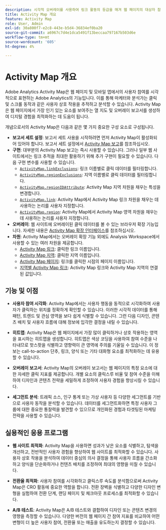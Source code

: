 ```yaml
---
description: 시각적 오버레이를 사용하여 링크 활동의 등급을 매겨 웹 페이지의 대상자 참여를 모니터링합니다.
title: Activity Map 개요
feature: Activity Map
role: User, Admin
exl-id: 30a800f7-e2c8-443e-b5d4-36834ef0ba20
source-git-commit: a6967c7d4e1dca5491f13beccaa797167b503d6e
workflow-type: tm+mt
source-wordcount: '605'
ht-degree: 4%

---
```


# Activity Map 개요

Adobe Analytics Activity Map은 웹 페이지 및 모바일 앱에서의 사용자 참여를 시각적으로 표현하는 Adobe Analytics의 기능입니다. 이를 통해 마케터와 분석가는 클릭 및 스크롤 동작과 같은 사용자 상호 작용을 추적하고 분석할 수 있습니다. Activity Map은 웹 페이지에서 가장 인기 있는 요소를 보여주는 열 지도 및 오버레이 보고서를 생성하여 디지털 경험을 최적화하는 데 도움이 됩니다.

개념으로서의 Activity Map은 다음과 같은 몇 가지 중요한 구성 요소로 구성됩니다.

* **보고서 세트 설정**: 보고서 세트 사용을 시작하려면 먼저 Activity Map이 활성화되어 있어야 합니다. 보고서 세트 설정에서 [Activity Map 보고](/help/admin/tools/manage-rs/edit-settings/activity-map.md)를 참조하십시오.
* **구현**: 대부분의 Activity Map 보고는 즉시 사용할 수 있습니다. 그러나 일부 웹 사이트에서는 링크 추적을 최대한 활용하기 위해 추가 구현이 필요할 수 있습니다. 다음 구현 변수를 사용할 수 있습니다.
   * [`ActivityMap.linkExclusions`](/help/implement/vars/config-vars/activitymap-linkexclusions.md): 링크 이름별로 클릭 데이터를 필터링합니다.
   * [`ActivityMap.regionExclusions`](/help/implement/vars/config-vars/activitymap-regionexclusions.md): 지역 이름별로 클릭 데이터를 필터링합니다.
   * [`ActivityMap.regionIDAttribute`](/help/implement/vars/config-vars/activitymap-regionidattribute.md): Activity Map 지역 차원을 채우는 특성을 변경합니다.
   * [`ActivityMap.link`](/help/implement/vars/functions/activitymap-link.md): Activity Map에서 Activity Map 링크 차원을 채우는 데 사용하는 논리를 사용자 지정합니다.
   * [`ActivityMap.region`](/help/implement/vars/functions/activitymap-region.md): Activity Map에서 Activity Map 영역 차원을 채우는 데 사용하는 논리를 사용자 지정합니다.
* **오버레이**: 웹 사이트에 오버레이된 클릭 데이터를 볼 수 있는 브라우저 확장 기능입니다. 자세한 내용은 [Activity Map 확장 인터페이스](overlay/overview.md)를 참조하십시오.
* **차원**: Activity Map에서는 오버레이 확장 기능 외에도 Analysis Workspace에서 사용할 수 있는 여러 차원을 제공합니다.
   * [Activity Map 링크](/help/components/dimensions/activity-map-link.md): 클릭한 링크 이름입니다.
   * [Activity Map 지역](/help/components/dimensions/activity-map-region.md): 클릭한 지역 이름입니다.
   * [Activity Map 페이지](/help/components/dimensions/activity-map-page.md): 링크를 클릭한 시점의 페이지 이름입니다.
   * [지역별 Activity Map 링크](/help/components/dimensions/activity-map-link-by-region.md): Activity Map 링크와 Activity Map 지역의 연결된 값입니다.

## 기능 및 이점

* **사용자 참여 시각화**: Activity Map에서는 사용자 행동을 동적으로 시각화하여 사용자가 클릭하는 위치를 정확하게 확인할 수 있습니다. 이러한 시각적 데이터를 통해 패턴, 트렌드 및 관심 영역을 보다 쉽게 식별할 수 있습니다. 그런 다음 디자인, 콘텐츠 배치 및 사용자 흐름에 대해 정보에 입각한 결정을 내릴 수 있습니다.

* **히트맵**: Activity Map은 웹 페이지에서 가장 많이 클릭하거나 상호 작용하는 영역을 표시하는 히트맵을 생성합니다. 히트맵은 색상 코딩을 사용하여 참여 수준을 나타내므로 핫스팟을 식별하고 영향력이 큰 영역에 주의를 기울일 수 있습니다. 이 정보는 call-to-action 단추, 링크, 양식 또는 기타 대화형 요소를 최적화하는 데 유용할 수 있습니다.

* **오버레이 보고서**: Activity Map의 오버레이 보고서는 웹 페이지의 특정 요소에 대한 자세한 클릭 지표를 제공합니다. 개별 요소의 클릭스루 비율 및 참여 수준을 이해하여 디자인과 콘텐츠 전략을 세밀하게 조정하여 사용자 경험을 향상시킬 수 있습니다.

* **세그먼트 분석**: 트래픽 소스, 인구 통계 또는 가상 사용자 등 다양한 세그먼트를 기반으로 사용자 동작을 분석할 수 있습니다. 데이터를 세그먼트화하면 특정 사용자 그룹에 대한 중요한 통찰력을 발견할 수 있으므로 개인화된 경험과 타겟팅된 마케팅 전략을 사용할 수 있습니다.

## 실용적인 응용 프로그램

* **웹 사이트 최적화**: Activity Map을 사용하면 성과가 낮은 요소를 식별하고, 탐색을 개선하고, 전반적인 사용자 경험을 향상하여 웹 사이트를 최적화할 수 있습니다. 사용자 상호 작용을 분석하여 데이터 중심의 의사 결정을 통해 사용자 흐름을 간소화하고 양식을 단순화하거나 컨텐츠 배치를 조정하여 최대의 영향을 미칠 수 있습니다.

* **전환율 최적화**: 사용자 참여를 시각화하고 클릭스루 속도를 분석함으로써 Activity Map은 CRO 활동에 중요한 역할을 합니다. 전환 장벽을 식별하고 다양한 디자인 변형을 실험하여 전환 단계, 랜딩 페이지 및 체크아웃 프로세스를 최적화할 수 있습니다.

* **A/B 테스트**: Activity Map은 A/B 테스트와 결합하여 디자인 또는 콘텐츠 변경의 영향을 측정할 수 있습니다. 다양한 버전의 웹 페이지 간 참여 지표를 비교하여 어떤 변형이 더 높은 사용자 참여, 전환율 또는 매출을 유도하는지 결정할 수 있습니다.


